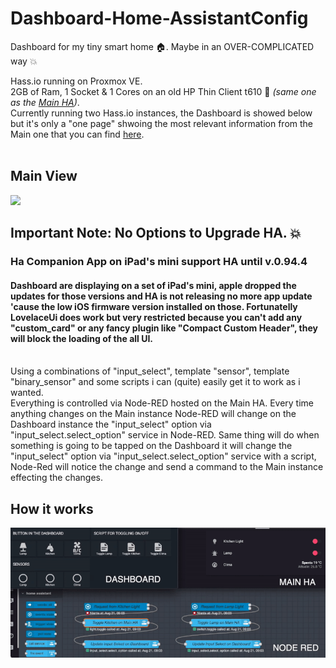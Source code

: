 # Dashboard-Home-AssistantConfig
Dashboard for my tiny smart home 🏠. Maybe in an OVER-COMPLICATED way 💥

Hass.io running on Proxmox VE. </br>
2GB of Ram, 1 Socket & 1 Cores on an old HP Thin Client t610 📠 <i>(same one as the <a href="https://github.com/niccolobusato/Main-Home-AssistantConfig">Main HA</a>)</i>. 
</br>
Currently running two Hass.io instances, the Dashboard is showed below but it's only a "one page" shwoing the most relevant information from the Main one that you can find <a href="https://github.com/niccolobusato/Main-Home-AssistantConfig">here</a>.
</br> </br>

## Main View
<img src="/www/images/DSCF0027.gif?raw=true">

## Important Note: No Options to Upgrade HA. 💥
### Ha Companion App on iPad's mini support HA until v.0.94.4
#### Dashboard are displaying on a set of iPad's mini, apple dropped the updates for those versions and HA is not releasing no more app update 'cause the low iOS firmware version installed on those. Fortunatelly LovelaceUi does work but very restricted because you can't add any "custom_card" or any fancy plugin like "Compact Custom Header", they will block the loading of the all UI.
</br>
Using a combinations of "input_select", template "sensor", template "binary_sensor" and some scripts i can (quite) easily get it to work as i wanted.
</br>
Everything is controlled via Node-RED hosted on the Main HA. Every time anything changes on the Main instance Node-RED will change on the Dashboard instance the "input_select" option via "input_select.select_option" service in Node-RED. Same thing will do when something is going to be tapped on the Dashboard it will change the "input_select" option via "input_select.select_option" service with a script, Node-Red will notice the change and send a command to the Main instance effecting the changes.

## How it works
<img src="/www/images/FLOW.gif?raw=true">


 



